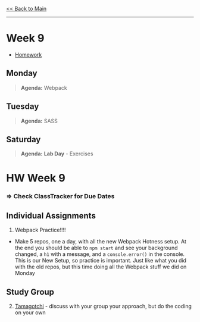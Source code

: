 [<< Back to Main](../README.md)

---
# Week 9
- [Homework](#hw-week-9)

## Monday
> **Agenda:** Webpack

## Tuesday
> **Agenda:** SASS

## Saturday
> **Agenda:** **Lab Day** - Exercises

# HW Week 9
### => Check ClassTracker for Due Dates

## Individual Assignments
1. Webpack Practice!!!!
- Make 5 repos, one a day, with all the new Webpack Hotness setup. At the end you should be able to `npm start` and see your background changed, a `h1` with a message, and a `console.error()` in the console. This is our New Setup, so practice is important. Just like what you did with the old repos, but this time doing all the Webpack stuff we did on Monday

## Study Group
2. [Tamagotchi](https://github.com/nss-nightclass-projects/exercise-vault/blob/master/MODULES_tamagotchi.md) - discuss with your group your approach, but do the coding on your own